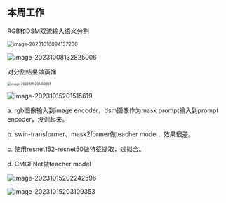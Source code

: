 ## 本周工作

RGB和DSM双流输入语义分割

<img src="C:\Users\wychencc\AppData\Roaming\Typora\typora-user-images\image-20231016094137200.png" alt="image-20231016094137200" style="zoom: 80%;" />

![image-20231008132825006]('../images/10_9_5.png')

对分割结果做蒸馏

<img src="C:\Users\wychencc\AppData\Roaming\Typora\typora-user-images\image-20231015201450351.png" alt="image-20231015201450351" style="zoom:50%;" />

![image-20231015201515619](C:\Users\wychencc\AppData\Roaming\Typora\typora-user-images\image-20231015201515619.png)

a. rgb图像输入到image encoder，dsm图像作为mask prompt输入到prompt encoder，没训起来。

b. swin-transformer、mask2former做teacher model，效果很差。

c. 使用resnet152-resnet50做特征提取，过拟合。

d. CMGFNet做teacher model

![image-20231015202242596](C:\Users\wychencc\AppData\Roaming\Typora\typora-user-images\image-20231015202242596.png)

![image-20231015203109353](C:\Users\wychencc\AppData\Roaming\Typora\typora-user-images\image-20231015203109353.png)

